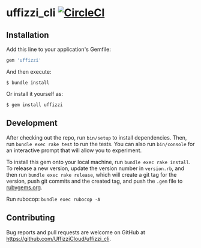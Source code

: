 # uffizzi_cli [![CircleCI](https://circleci.com/gh/UffizziCloud/uffizzi_cli/tree/master.svg?style=shield)](https://circleci.com/gh/UffizziCloud/uffizzi_cli/tree/master)

## Installation

Add this line to your application's Gemfile:

```ruby
gem 'uffizzi'
```

And then execute:

    $ bundle install

Or install it yourself as:

    $ gem install uffizzi

## Development

After checking out the repo, run `bin/setup` to install dependencies. Then, run `bundle exec rake test` to run the tests. You can also run `bin/console` for an interactive prompt that will allow you to experiment.

To install this gem onto your local machine, run `bundle exec rake install`. To release a new version, update the version number in `version.rb`, and then run `bundle exec rake release`, which will create a git tag for the version, push git commits and the created tag, and push the `.gem` file to [rubygems.org](https://rubygems.org).

Run rubocop:
`bundle exec rubocop -A`

## Contributing

Bug reports and pull requests are welcome on GitHub at https://github.com/UffizziCloud/uffizzi_cli.

